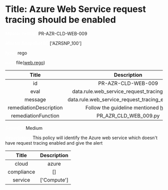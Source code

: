 



# Title: Azure Web Service request tracing should be enabled


***<font color="white">Master Test Id:</font>*** PR-AZR-CLD-WEB-009

***<font color="white">Master Snapshot Id:</font>*** ['AZRSNP_100']

***<font color="white">type:</font>*** rego

***<font color="white">rule:</font>*** file([web.rego])  
  
  
  
  

|Title|Description|
| :---: | :---: |
|id|PR-AZR-CLD-WEB-009|
|eval|data.rule.web_service_request_tracing_enabled|
|message|data.rule.web_service_request_tracing_enabled_err|
|remediationDescription|Follow the guideline mentioned <a href='https://docs.microsoft.com/en-us/azure/app-service/troubleshoot-diagnostic-logs' target='_blank'>here</a>|
|remediationFunction|PR_AZR_CLD_WEB_009.py|


***<font color="white">Severity:</font>*** Medium

***<font color="white">Description:</font>*** This policy will identify the Azure web service which doesn't have request tracing enabled and give the alert  
  
  

|Title|Description|
| :---: | :---: |
|cloud|azure|
|compliance|[]|
|service|['Compute']|



[web.rego]: https://github.com/prancer-io/prancer-compliance-test/tree/master/azure/cloud/web.rego
